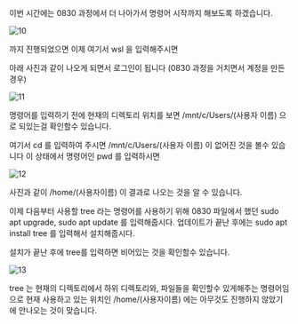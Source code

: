 이번 시간에는 0830 과정에서 더 나아가서 명령어 시작까지 해보도록 하겠습니다.

![10](https://github.com/user-attachments/assets/dcd56659-9b0b-4dd8-93b6-0432520dae21)

까지 진행되었으면 이제 여기서 wsl 을 입력해주시면 

아래 사진과 같이 나오게 되면서 로그인이 됩니다 (0830 과정을 거치면서 계정을 만든경우)

![11](https://github.com/user-attachments/assets/d9fd8cc5-19e6-45e7-a737-1d1d7f624900)

명령어를 입력하기 전에 현재의 디렉토리 위치를 보면
/mnt/c/Users/(사용자 이름) 으로 되있는걸 확인할수 있습니다.

여기서 cd 를 입력하여 주시면 
/mnt/c/Users/(사용자 이름) 이 없어진 것을 볼수 있습니다
이 상태에서 명령어인 pwd 를 입력하시면

![12](https://github.com/user-attachments/assets/16459565-f504-4c39-9646-51bd01ca9dd7)

사진과 같이 /home/(사용자이름) 이 결과로 나오는 것을 알 수 있습니다.

이제 다음부터 사용할 tree 라는 명령어를 사용하기 위해 0830 파일에서 했던
sudo apt upgrade, sudo apt update 를 입력해줍시다.
업데이트가 끝난 후에는 
sudo apt install tree 를 입력해서 설치해줍시다.

설치가 끝난 후에 tree를 입력하면 비어있는 것을 확인할수 있습니다.

![13](https://github.com/user-attachments/assets/a35afba2-b348-4d6e-9668-e8b322ad16a0)


tree 는 현재의 디렉토리에서 하위 디렉토리와, 파일들을 확인할수 있게해주는 명령어임으로
현재 사용하고 있는 위치인 /home/(사용자이름) 에는 아무것도 진행하지 않았기에 안나오는 것이 맞습니다.
